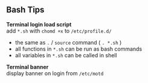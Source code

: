 Bash Tips
---

**Terminal login load script**  
add `*.sh` with `chomd +x` to `/etc/profile.d/`  
- the same as `.` / `source` command ( `. *.sh` )  
- all functions in `*.sh` can be run as bash commands
- all variables in `*.sh` can be called in shell

**Terminal banner**  
display banner on login from `/etc/motd`  
